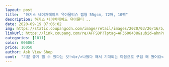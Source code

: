 ```yaml
---
layout: post 
title:  "하기스 네이처메이드 유아물티슈 캡형 55gsm, 72매, 10팩" 
description: 하기스 네이처메이드 유아물티 ..
date: 2020-09-19 07:06:02 
img: https://static.coupangcdn.com/image/retail/images/2020/03/26/16/5/23d7c87d-c527-4714-8766-0635d8253e0b.jpg 
linkUrl: https://link.coupang.com/re/AFFSDP?lptag=AF3600438&subid=ahnPublicAsk&pageKey=1397181473&itemId=2432576061&vendorItemId=70426494966&traceid=V0-113-4d4837eccf7021a1 
categories: [1011] 
color: 006064 
price: 16050 
author: Ask View Shop 
cont:  "기분 좋게 뺄 수 있다는 것!<br/>나왔다 해서 기대되는 마음으로 구입 해 봤어요<br/>네이처메이드 70을 사용하고 있어서, 55는 너무 얇으면 어쩌나 걱정하며 구매했는데.<br/>.<br/> 생각보다 얇지 않고 도톰한 게 너무 좋았어요!  그리고 하기스 물티슈 펄프가 다른 거에 비해 잘 찢어지는 편이라 예전에는 사용을 꺼렸는데, 아기한테 사용해보니 이게 더 부드러운 느낌이라 요즘은 거의 하기스만 쓰고  있어요! 그리고 매일 사용하다 보니 요령이 생겼는지 잘 안 찢어먹고 있네요 55가 얇을 것 같다고 망설이는 분들에게 전혀 얇지 않고, 사용하기 좋다고 말씀드리고 싶네요 추천합니다! ㅎㅎ<br/>느낌이 물씬 느껴져요♡<br/>물티슈 캡을 열면 가슴 뭉클한 문구가 똬악! 보여요<br/>믿고 쓸 수 있는 하기스물티슈예요ㅎ<br/>부들부들한 원단에 수분감도 적당해서 쓰기 좋아요^^<br/>사용중이예요^^<br/>생각보다 도톰해요 굿굿 100% 국내생산이라<br/>썼었는데, 이번 하기스 네이처메이드 물티슈가<br/>쓱싹 닦아준답니다ㅎㅎ<br/>아 감동도 되고 무엇보다 위안이 되어집니다<br/>아기 물티슈로 잘 쓰고 있는 하기스물티슈라<br/>아기 피부에 닿는 거라 안심되는 물티슈<br/>아이 피부에 닿아도 자극이 덜해서 만족이구요<br/>아이가 셋이라 가성비 좋은 물티슈 찾았는데 요게 딱이네요♡<br/>어린이집에도 보내기도 하고, 집에서도<br/>여러겹으로 뭉치지 않아 성질(?)이 안 나요ㅋㅋㅋ<br/>이제 하기스 네이처메이드 물티슈로 정착해야겠어요!<br/>자꾸 쳐다보게 되네요ㅎㅎ... <br/>산뜻하면서 따뜻한<br/>저희 아가도 열심히 물티슈 갖고<br/>전에 쓰던 하기스 물티슈가 잘 찢어져서 다른 걸로<br/>찾았는데, 쓰기 좋더라구요<br/>촉촉함도 적당해요!<br/>하기스 네이처메이드 물티슈 디자인이 넘 예뻐서<br/>하나씩 쏙쏙 잘 빠지면서 부드럽고<br/>향도 자극적이지 않아요 펄프(?)냄새가 나지 않더라구요<br/>힐링힐링  물티슈를 살펴보면 한 장씩 쏙쏙 잘 빠져요<br/>" 
---
```

